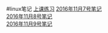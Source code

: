 #linux笔记
[上课练习](./zhishidian.md)
[2016年11月7号笔记](../桌面/linux/11-07/11-07.md)<br>
[2016年11月8号笔记](../桌面/linux/11-08/11-08.md)<br>
[2016年11月9号笔记](../桌面/linux/11-09/11-09.md)<br>
